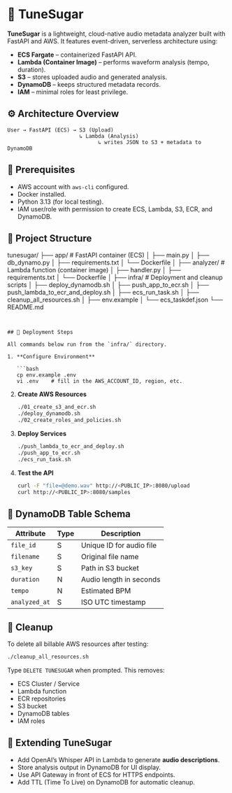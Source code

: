 # 🎵 TuneSugar

**TuneSugar** is a lightweight, cloud-native audio metadata analyzer built with FastAPI and AWS.
It features event-driven, serverless architecture using:

* **ECS Fargate** – containerized FastAPI API.
* **Lambda (Container Image)** – performs waveform analysis (tempo, duration).
* **S3** – stores uploaded audio and generated analysis.
* **DynamoDB** – keeps structured metadata records.
* **IAM** – minimal roles for least privilege.


## ⚙️ Architecture Overview

```text
User → FastAPI (ECS) → S3 (Upload)
                       ↳ Lambda (Analysis)
                             ↳ writes JSON to S3 + metadata to DynamoDB
```


## 🧩 Prerequisites

* AWS account with `aws-cli` configured.
* Docker installed.
* Python 3.13 (for local testing).
* IAM user/role with permission to create ECS, Lambda, S3, ECR, and DynamoDB.


## 📁 Project Structure


tunesugar/
├── app/               # FastAPI container (ECS)
│   ├── main.py
│   ├── db_dynamo.py
│   ├── requirements.txt
│   └── Dockerfile
│
├── analyzer/          # Lambda function (container image)
│   ├── handler.py
│   ├── requirements.txt
│   └── Dockerfile
│
├── infra/             # Deployment and cleanup scripts
│   ├── deploy_dynamodb.sh
│   ├── push_app_to_ecr.sh
│   ├── push_lambda_to_ecr_and_deploy.sh
│   ├── ecs_run_task.sh
│   ├── cleanup_all_resources.sh
│   ├── env.example
│   └── ecs_taskdef.json
└── README.md
```


## 🚀 Deployment Steps

All commands below run from the `infra/` directory.

1. **Configure Environment**

   ```bash
   cp env.example .env
   vi .env    # fill in the AWS_ACCOUNT_ID, region, etc.
   ```

2. **Create AWS Resources**

   ```bash
   ./01_create_s3_and_ecr.sh
   ./deploy_dynamodb.sh
   ./02_create_roles_and_policies.sh
   ```

3. **Deploy Services**

   ```bash
   ./push_lambda_to_ecr_and_deploy.sh
   ./push_app_to_ecr.sh
   ./ecs_run_task.sh
   ```

4. **Test the API**

   ```bash
   curl -F "file=@demo.wav" http://<PUBLIC_IP>:8080/upload
   curl http://<PUBLIC_IP>:8080/samples
   ```


## 🧠 DynamoDB Table Schema

| Attribute     | Type | Description              |
| ------------- | ---- | ------------------------ |
| `file_id`     | S    | Unique ID for audio file |
| `filename`    | S    | Original file name       |
| `s3_key`      | S    | Path in S3 bucket        |
| `duration`    | N    | Audio length in seconds  |
| `tempo`       | N    | Estimated BPM            |
| `analyzed_at` | S    | ISO UTC timestamp        |


## 🧹 Cleanup

To delete all billable AWS resources after testing:

```bash
./cleanup_all_resources.sh
```

Type `DELETE TUNESUGAR` when prompted.
This removes:

* ECS Cluster / Service
* Lambda function
* ECR repositories
* S3 bucket
* DynamoDB tables
* IAM roles


## 🧰 Extending TuneSugar

* Add OpenAI’s Whisper API in Lambda to generate **audio descriptions**.
* Store analysis output in DynamoDB for UI display.
* Use API Gateway in front of ECS for HTTPS endpoints.
* Add TTL (Time To Live) on DynamoDB for automatic cleanup.
